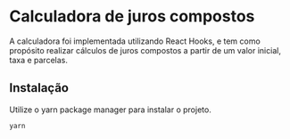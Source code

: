 # Calculadora de juros compostos

A calculadora foi implementada utilizando React Hooks, e tem como propósito realizar cálculos de juros compostos a partir de um valor inicial, taxa e parcelas.

## Instalação

Utilize o yarn package manager para instalar o projeto.

```
yarn
```
